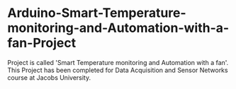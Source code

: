 # Arduino-Smart-Temperature-monitoring-and-Automation-with-a-fan-Project
Project is called 'Smart Temperature monitoring and Automation with a fan'. This Project has been completed for Data Acquisition and Sensor Networks course at Jacobs University. 
